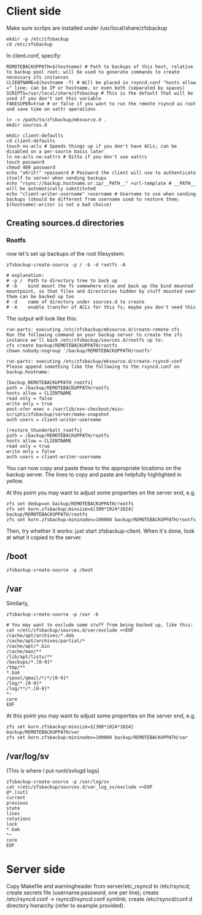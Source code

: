 # Client side

Make sure scritps are installed under /usr/local/share/zfsbackup

```
mkdir -p /etc/zfsbackup
cd /etc/zfsbackup
```

In client.conf, specify:

```
REMOTEBACKUPPATH=$(hostname) # Path to backups of this host, relative to backup pool root; will be used to generate commands to create necessary zfs instances
CLIENTNAME=$(hostname -f) # Will be placed in rsyncd.conf "hosts allow =" line; can be IP or hostname, or even both (separated by spaces)
SCRIPTS=/usr/local/share/zfsbackup # This is the default that will be used if you don't set this variable
FAKESUPER=true # or false if you want to run the remote rsyncd as root and save time on xattr operations
```

```
ln -s /path/to/zfsbackup/mksource.d .
mkdir sources.d
```

```
mkdir client-defaults
cd client-defaults
touch no-acls # Speeds things up if you don't have ACLs; can be disabled on a per-source basis later
ln no-acls no-xattrs # Ditto if you don't use xattrs
touch password
chmod 400 password
echo "sKrit!" >password # Password the client will use to authenticate itself to server when sending backups
echo "rsync://backup.hostname.or.ip/__PATH__" >url-template # __PATH__ will be automatically substituted
echo "client-writer-username" >username # Username to use when sending backups (should be different from username used to restore them; $(hostname)-writer is not a bad choice)
```

## Creating sources.d directories

### Rootfs

now let's set up backups of the root filesystem:

```
zfsbackup-create-source -p / -b -d rootfs -A

# explanation:
# -p /	Path to directory tree to back up
# -b	bind mount the fs somewhere else and back up the bind mounted mountpoint, so that files and directories hidden by stuff mounted over them can be backed up too
# -d	name of directory under sources.d to create
# -A	enable transfer of ACLs for this fs; maybe you don't need this
```

The output will look like this:

```
run-parts: executing /etc/zfsbackup/mksource.d/create-remote-zfs
Run the following command on your backup server to create the zfs instance we'll back /etc/zfsbackup/sources.d/rootfs up to:
zfs create backup/REMOTEBACKUPPATH/rootfs
chown nobody:nogroup '/backup/REMOTEBACKUPPATH/rootfs' 

run-parts: executing /etc/zfsbackup/mksource.d/create-rsyncd-conf
Please append something like the following to the rsyncd.conf on backup.hostname:

[backup_REMOTEBACKUPPATH_rootfs]
path = /backup/REMOTEBACKUPPATH/rootfs
hosts allow = CLIENTNAME
read only = false
write only = true
post-xfer exec = /var/lib/svn-checkout/misc-scripts/zfsbackup/server/make-snapshot
auth users = client-writer-username

[restore_thunderbolt_rootfs]
path = /backup/REMOTEBACKUPPATH/rootfs
hosts allow = CLIENTNAME
read only = true
write only = false
auth users = client-writer-username
```

You can now copy and paste these to the appropriate locations on the backup server. The lines to copy and paste are helpfully highlighted in yellow.

At this point you may want to adjust some properties on the server end, e.g.

```
zfs set dedup=on backup/REMOTEBACKUPPATH/rootfs
zfs set korn.zfsbackup:minsize=$[300*1024*1024] backup/REMOTEBACKUPPATH/rootfs
zfs set korn.zfsbackup:mininodes=100000 backup/REMOTEBACKUPPATH/rootfs
```

Then, try whether it works: just start zfsbackup-client. When it's done, look at what it copied to the server.

## /boot

```
zfsbackup-create-source -p /boot
```

## /var

Similarly,

```
zfsbackup-create-source -p /var -b

# You may want to exclude some stuff from being backed up, like this:
cat >/etc/zfsbackup/sources.d/var/exclude <<EOF
/cache/apt/archives/*.deb
/cache/apt/archives/partial/*
/cache/apt/*.bin
/cache/man/**
/lib/apt/lists/**
/backups/*.[0-9]*
/tmp/**
*.bak
/spool/qmail/*/*/[0-9]*
/log/*.[0-9]*
/log/**/*.[0-9]*
*~
core
EOF
```

At this point you may want to adjust some properties on the server end, e.g.

```
zfs set korn.zfsbackup:minsize=$[300*1024*1024] backup/REMOTEBACKUPPATH/var
zfs set korn.zfsbackup:mininodes=100000 backup/REMOTEBACKUPPATH/var
```

## /var/log/sv

(This is where I put runit/svlogd logs)

```
zfsbackup-create-source -p /var/log/sv
cat >/etc/zfsbackup/sources.d/var_log_sv/exclude <<EOF
@*.[sut]
current
previous
state
lines
rotations
lock
*.bak
*~
core
EOF
```

# Server side

Copy Makefile and warningheader from server/etc_rsyncd to /etc/rsyncd;
create secrets file (username:password, one per line); create
/etc/rsyncd.conf -> rsyncd/rsyncd.conf symlink; create /etc/rsyncd/conf.d
directory hierarchy (refer to example provided).
